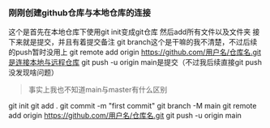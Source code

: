 ### 刚刚创建github仓库与本地仓库的连接

这个是首先在本地仓库下使用git init变成git仓库
然后add所有文件以及文件夹
接下来就是提交，并且有着提交备注
git branch这个是干嘛的我不清楚，不过后续的push暂时没用上
git remote add origin https://github.com/用户名/仓库名.git是连接本地与远程仓库
git push -u origin main是提交（不过我后续直接git push没发现啥问题）

> 事实上我也不知道main与master有什么区别

git init
git add .
git commit -m "first commit"
git branch -M main
git remote add origin https://github.com/用户名/仓库名.git
git push -u origin main
